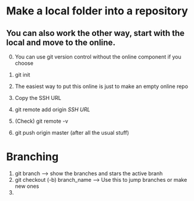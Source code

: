 # Make a local folder into a repository
## You can also work the other way, start with the local and move to the online.

0. You can use git version control without the online component if you choose

1. git init
2. The easiest way to put this online is just to make an empty online repo
3. Copy the SSH URL
4. git remote add origin *SSH URL*
5. (Check) git remote -v
6. git push origin master (after all the usual stuff)


# Branching

1. git branch --> show the branches and stars the active branh
2. git checkout (-b) branch_name --> Use this to jump branches or make new ones
3. 